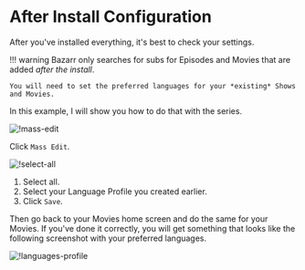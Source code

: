 
# After Install Configuration

After you've installed everything, it's best to check your settings.

!!! warning
    Bazarr only searches for subs for Episodes and Movies that are added *after the install*.

    You will need to set the preferred languages for your *existing* Shows and Movies.

In this example, I will show you how to do that with the series.

![!mass-edit](images/mass-edit.png)

Click `Mass Edit`.

![!select-all](images/select-all.png)

1. Select all.
1. Select your Language Profile you created earlier.
1. Click `Save`.

Then go back to your Movies home screen and do the same for your Movies.
If you've done it correctly, you will get something that looks like the following screenshot with your preferred languages.

![!languages-profile](images/languages-profile.png)
